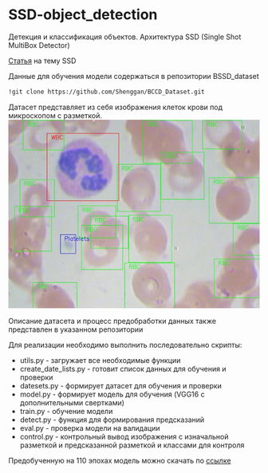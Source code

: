 # SSD-object_detection
Детекция и классификация объектов. Архитектура SSD (Single Shot MultiBox Detector)

[Статья](https://d2l.ai/chapter_computer-vision/ssd.html) на тему SSD

Данные для обучения модели содержаться в репозитории BSSD_dataset 
```bash
!git clone https://github.com/Shenggan/BCCD_Dataset.git
```
Датасет представляет из себя изображения клеток крови под микроскопом с разметкой.
![клеток крови под микроскопом с разметкой.](https://github.com/nboravlev/SSD-object_detection/blob/main/example.jpg)

Описание датасета и процесс предобработки данных также представлен в указанном репозитории

Для реализации необходимо выполнить последовательно скрипты:

* utils.py - загружает все необходимые функции
* create_date_lists.py - готовит список данных для обучения и проверки
* datesets.py - формирует датасет для обучения и проверки
* model.py - формирует модель для обучения (VGG16 c дополнительными свертками)
* train.py - обучение модели
* detect.py - функция для формирования предсказаний
* eval.py - проверка модели на валидации
* control.py - контрольный вывод изображения с изначальной разметкой и предсказанной разметкой и классами для контроля

Предобученную на 110 эпохах модель можно скачать по [ссылке](https://drive.google.com/file/d/1-8ZYsqaUzNFxlYtQKGxYTHpx6tcRtVLs/view)
